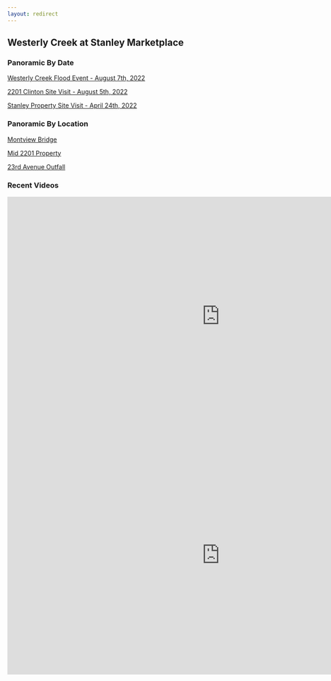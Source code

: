```yaml
---
layout: redirect
---
```

## Westerly Creek at Stanley Marketplace

### Panoramic By Date

[Westerly Creek Flood Event - August 7th, 2022](../\westerly-creek-stanley-marketplace\2022-08-07\index.html)

[2201 Clinton Site Visit - August 5th, 2022](../westerly-creek-stanley-marketplace\2022-08-05\index.html)

[Stanley Property Site Visit - April 24th, 2022](../\westerly-creek-stanley-marketplace\2022-04-29\index.html)


### Panoramic By Location

[Montview Bridge](../westerly-creek-stanley-marketplace\Montview_Bridge\index.html)

[Mid 2201 Property](../\westerly-creek-stanley-marketplace\Mid_2201\index.html)

[23rd Avenue Outfall](../\westerly-creek-stanley-marketplace\23rd_Avenue\index.html)

### Recent Videos

<iframe width="960" height="540" src="https://www.youtube.com/embed/MWrtAtGafww" title="YouTube video player" frameborder="0" allow="accelerometer; autoplay; clipboard-write; encrypted-media; gyroscope; picture-in-picture" allowfullscreen></iframe>



<iframe width="960" height="540" src="https://www.youtube.com/embed/2UXGa5sv4uE" title="YouTube video player" frameborder="0" allow="accelerometer; autoplay; clipboard-write; encrypted-media; gyroscope; picture-in-picture" allowfullscreen></iframe>
